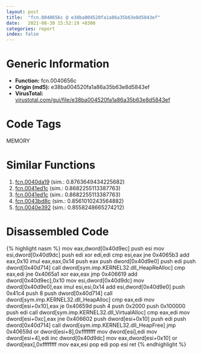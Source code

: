 ```yaml
---
layout: post
title:  "fcn.0040656c @ e38ba004520fa1a86a35b63e8d5843ef"
date:   2021-08-30 15:52:19 +0300
categories: report
index: false
---
```


# Generic Information
- **Function:** fcn.0040656c
- **Origin (md5):** e38ba004520fa1a86a35b63e8d5843ef
- **VirusTotal:** [virustotal.com/gui/file/e38ba004520fa1a86a35b63e8d5843ef][virustotal_ref]

# Code Tags
<span class="tag" id="MEMORY">MEMORY</span>


# Similar Functions

1. [fcn.0040da19][similar_1_ref] (sim.: 0.8763649434225682)
2. [fcn.0041ed1c][similar_2_ref] (sim.: 0.8682255113387763)
3. [fcn.0041ed1c][similar_3_ref] (sim.: 0.8682255113387763)
4. [fcn.0043bd8c][similar_4_ref] (sim.: 0.8561010243564882)
5. [fcn.0040e392][similar_5_ref] (sim.: 0.8558248665274212)


# Disassembled Code

{% highlight nasm %}
mov eax,dword[0x40d9ec]
push esi
mov esi,dword[0x40d9dc]
push edi
xor edi,edi
cmp esi,eax
jne 0x4065b3
add eax,0x10
imul eax,eax,0x14
push eax
push dword[0x40d9e0]
push edi
push dword[0x40d714]
call dword[sym.imp.KERNEL32.dll_HeapReAlloc]
cmp eax,edi
jne 0x4065a1
xor eax,eax
jmp 0x406619
add dword[0x40d9ec],0x10
mov esi,dword[0x40d9dc]
mov dword[0x40d9e0],eax
imul esi,esi,0x14
add esi,dword[0x40d9e0]
push 0x41c4
push 8
push dword[0x40d714]
call dword[sym.imp.KERNEL32.dll_HeapAlloc]
cmp eax,edi
mov dword[esi+0x10],eax
je 0x40659d
push 4
push 0x2000
push 0x100000
push edi
call dword[sym.imp.KERNEL32.dll_VirtualAlloc]
cmp eax,edi
mov dword[esi+0xc],eax
jne 0x406602
push dword[esi+0x10]
push edi
push dword[0x40d714]
call dword[sym.imp.KERNEL32.dll_HeapFree]
jmp 0x40659d
or dword[esi+8],0xffffffff
mov dword[esi],edi
mov dword[esi+4],edi
inc dword[0x40d9dc]
mov eax,dword[esi+0x10]
or dword[eax],0xffffffff
mov eax,esi
pop edi
pop esi
ret 
{% endhighlight %}


[similar_1_ref]: /report/fcn.0040da19@d9409903542212823b7b4709144a636b
[similar_2_ref]: /report/fcn.0041ed1c@7e044e51324f9f80f4e97d8f3549c003
[similar_3_ref]: /report/fcn.0041ed1c@88e03379526f823ce2de3b236adcaf80
[similar_4_ref]: /report/fcn.0043bd8c@46f6c2adf1fd4d1453ed312ca79dd9bf
[similar_5_ref]: /report/fcn.0040e392@b7a5b92638cb734d6411e4abb8a97a82
[virustotal_ref]: https://www.virustotal.com/gui/file/e38ba004520fa1a86a35b63e8d5843ef